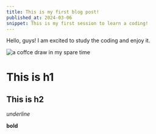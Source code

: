 ```yaml
---
title: This is my first blog post!
published_at: 2024-03-06
snippet: This is my first session to learn a coding!
---
```


Hello, guys! I am excited to study the coding and enjoy it.

![a coffce draw in my spare time](/240306_first_post/cafe.jpg)

# This is h1

## This is h2

_underline_

**bold**
